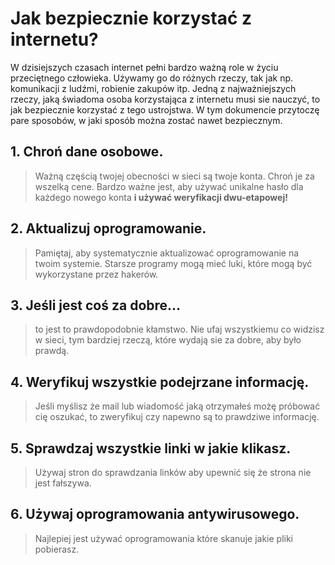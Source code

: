 # Jak bezpiecznie korzystać z internetu?
W dzisiejszych czasach internet pełni bardzo ważną role w życiu przeciętnego człowieka. Używamy go do różnych rzeczy, tak jak np. komunikacji z ludźmi, robienie zakupów itp.
Jedną z najważniejszych rzeczy, jaką świadoma osoba korzystająca z internetu musi sie nauczyć, to jak bezpiecznie korzystać z tego ustrojstwa.
W tym dokumencie przytoczę pare sposobów, w jaki sposób można zostać nawet bezpiecznym.

## 1. Chroń dane osobowe.
> Ważną częścią twojej obecności w sieci są twoje konta. Chroń je za wszelką cene. Bardzo ważne jest, aby używać unikalne hasło dla każdego nowego konta **i używać weryfikacji dwu-etapowej!**

## 2. Aktualizuj oprogramowanie.
> Pamiętaj, aby systematycznie aktualizować oprogramowanie na twoim systemie. Starsze programy mogą mieć luki, które mogą być wykorzystane przez hakerów.

## 3. Jeśli jest coś za dobre...
> to jest to prawdopodobnie kłamstwo. Nie ufaj wszystkiemu co widzisz w sieci, tym bardziej rzeczą, które wydają sie za dobre, aby było prawdą.

## 4. Weryfikuj wszystkie podejrzane informację.
> Jeśli myślisz że mail lub wiadomość jaką otrzymałeś możę próbować cię oszukać, to zweryfikuj czy napewno są  to prawdziwe informację.

## 5. Sprawdzaj wszystkie linki w jakie klikasz.
> Używaj stron do sprawdzania linków aby upewnić się że strona nie jest fałszywa.

## 6. Używaj oprogramowania antywirusowego.
> Najlepiej jest używać oprogramowania które skanuje jakie pliki pobierasz.


